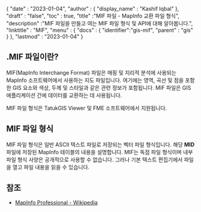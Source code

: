 {
  "date" : "2023-01-04",
  "author" : {
    "display_name" : "Kashif Iqbal"
},
  "draft" : "false",
  "toc" : true,
  "title" :"MIF 파일 - MapInfo 교환 파일 형식",
  "description" :"MIF 파일을 만들고 여는 MIF 파일 형식 및 API에 대해 알아봅니다.",
  "linktitle" : "MIF",
  "menu" : {
    "docs" : {
      "identifier":"gis-mif",
      "parent" : "gis"
}
},
  "lastmod" : "2023-01-04"
}

## .MIF 파일이란?

MIF(MapInfo Interchange Format) 파일은 매핑 및 지리적 분석에 사용되는 MapInfo 소프트웨어에서 사용하는 지도 파일입니다. 여기에는 영역, 곡선 및 점을 포함한 GIS 요소와 색상, 두께 및 스타일과 같은 관련 정보가 포함됩니다. MIF 파일은 GIS 애플리케이션 간에 데이터를 교환하는 데 사용됩니다.

MIF 파일 형식은 TatukGIS Viewer 및 FME 소프트웨어에서 지원됩니다.

## MIF 파일 형식

MIF 파일 형식은 일반 ASCII 텍스트 파일로 저장되는 벡터 파일 형식입니다. 해당 **MID** 파일에 저장된 MapInfo 테이블의 내용을 설명합니다. MIF는 독점 파일 형식이며 내부 파일 형식 사양은 공개적으로 사용할 수 없습니다. 그러나 기본 텍스트 편집기에서 파일을 열고 파일 내용을 읽을 수 있습니다.

## 참조

* [MapInfo Professional - Wikipedia](https://en.wikipedia.org/wiki/MapInfo_Professional)

